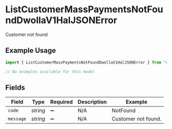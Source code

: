 # ListCustomerMassPaymentsNotFoundDwollaV1HalJSONError

Customer not found

## Example Usage

```typescript
import { ListCustomerMassPaymentsNotFoundDwollaV1HalJSONError } from "dwolla-typescript/models/errors";

// No examples available for this model
```

## Fields

| Field               | Type                | Required            | Description         | Example             |
| ------------------- | ------------------- | ------------------- | ------------------- | ------------------- |
| `code`              | *string*            | :heavy_minus_sign:  | N/A                 | NotFound            |
| `message`           | *string*            | :heavy_minus_sign:  | N/A                 | Customer not found. |